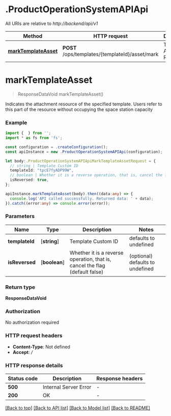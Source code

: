 # .ProductOperationSystemAPIApi

All URIs are relative to *http://backend/api/v1*

Method | HTTP request | Description
------------- | ------------- | -------------
[**markTemplateAsset**](ProductOperationSystemAPIApi.md#markTemplateAsset) | **POST** /ops/templates/{templateId}/asset/mark | Template Asset Remark


# **markTemplateAsset**
> ResponseDataVoid markTemplateAsset()

Indicates the attachment resource of the specified template. Users refer to this part of the resource without occupying the space station capacity

### Example


```typescript
import {  } from '';
import * as fs from 'fs';

const configuration = .createConfiguration();
const apiInstance = new .ProductOperationSystemAPIApi(configuration);

let body:.ProductOperationSystemAPIApiMarkTemplateAssetRequest = {
  // string | Template Custom ID
  templateId: "tpcE7fyADP99W",
  // boolean | Whether it is a reverse operation, that is, cancel the flag (default false) (optional)
  isReversed: true,
};

apiInstance.markTemplateAsset(body).then((data:any) => {
  console.log('API called successfully. Returned data: ' + data);
}).catch((error:any) => console.error(error));
```


### Parameters

Name | Type | Description  | Notes
------------- | ------------- | ------------- | -------------
 **templateId** | [**string**] | Template Custom ID | defaults to undefined
 **isReversed** | [**boolean**] | Whether it is a reverse operation, that is, cancel the flag (default false) | (optional) defaults to undefined


### Return type

**ResponseDataVoid**

### Authorization

No authorization required

### HTTP request headers

 - **Content-Type**: Not defined
 - **Accept**: */*


### HTTP response details
| Status code | Description | Response headers |
|-------------|-------------|------------------|
**500** | Internal Server Error |  -  |
**200** | OK |  -  |

[[Back to top]](#) [[Back to API list]](README.md#documentation-for-api-endpoints) [[Back to Model list]](README.md#documentation-for-models) [[Back to README]](README.md)


